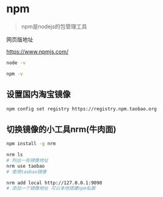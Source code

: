 # npm 

> npm是nodejs的包管理工具

网页版地址

https://www.npmjs.com/

``` bash
node -v
```

``` bash
npm -v
```

## 设置国内淘宝镜像

``` bash
npm config set registry https://registry.npm.taobao.org
```

## 切换镜像的小工具nrm(牛肉面)

``` bash
npm install -g nrm

nrm ls
# 列出一些镜像地址
nrm use taobao
# 使用taobao镜像

nrm add local http://127.0.0.1:9090
# 添加一个镜像地址 可以本地搭建npm私服

```

